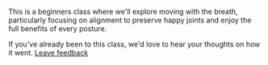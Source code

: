 This is a beginners class where we'll explore moving with the breath, particularly focusing on alignment to preserve happy joints and enjoy the full benefits of every posture.

If you've already been to this class, we'd love to hear your thoughts on how it went. [Leave feedback](http://goo.gl/forms/W1SZ0defxC)